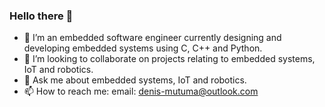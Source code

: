 ### Hello there 👋

- 🔭 I’m an embedded software engineer currently designing and developing embedded systems using C, C++ and Python.
- 👯 I’m looking to collaborate on projects relating to embedded systems, IoT and robotics.
- 💬 Ask me about embedded systems, IoT and robotics.
- 📫 How to reach me: email: denis-mutuma@outlook.com
